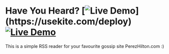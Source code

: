# Have You Heard? [![Live Demo](https://usekite.com/live-demo-button.png?)](https://usekite.com/deploy) [![Live Demo](https://localhost/live-demo-button.png?)](https://localhost/deploy)

This is a simple RSS reader for your favourite gossip site PerezHilton.com :) 
